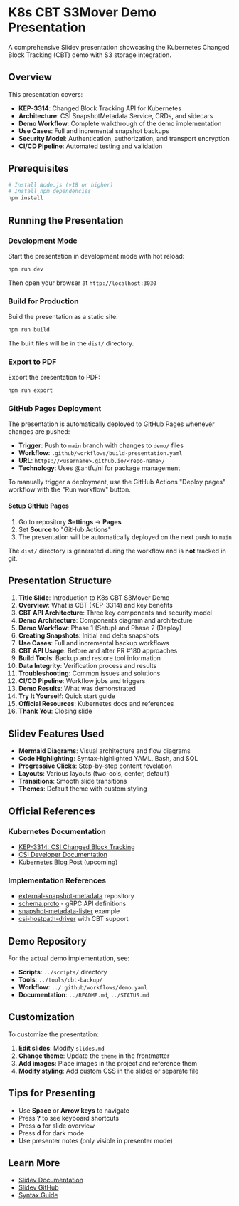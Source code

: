 # K8s CBT S3Mover Demo Presentation

A comprehensive Slidev presentation showcasing the Kubernetes Changed Block Tracking (CBT) demo with S3 storage integration.

## Overview

This presentation covers:

- **KEP-3314**: Changed Block Tracking API for Kubernetes
- **Architecture**: CSI SnapshotMetadata Service, CRDs, and sidecars
- **Demo Workflow**: Complete walkthrough of the demo implementation
- **Use Cases**: Full and incremental snapshot backups
- **Security Model**: Authentication, authorization, and transport encryption
- **CI/CD Pipeline**: Automated testing and validation

## Prerequisites

```bash
# Install Node.js (v18 or higher)
# Install npm dependencies
npm install
```

## Running the Presentation

### Development Mode

Start the presentation in development mode with hot reload:

```bash
npm run dev
```

Then open your browser at `http://localhost:3030`

### Build for Production

Build the presentation as a static site:

```bash
npm run build
```

The built files will be in the `dist/` directory.

### Export to PDF

Export the presentation to PDF:

```bash
npm run export
```

### GitHub Pages Deployment

The presentation is automatically deployed to GitHub Pages whenever changes are pushed:

- **Trigger**: Push to `main` branch with changes to `demo/` files
- **Workflow**: `.github/workflows/build-presentation.yaml`
- **URL**: `https://<username>.github.io/<repo-name>/`
- **Technology**: Uses @antfu/ni for package management

To manually trigger a deployment, use the GitHub Actions "Deploy pages" workflow with the "Run workflow" button.

#### Setup GitHub Pages

1. Go to repository **Settings** → **Pages**
2. Set **Source** to "GitHub Actions"
3. The presentation will be automatically deployed on the next push to `main`

The `dist/` directory is generated during the workflow and is **not** tracked in git.

## Presentation Structure

1. **Title Slide**: Introduction to K8s CBT S3Mover Demo
2. **Overview**: What is CBT (KEP-3314) and key benefits
3. **CBT API Architecture**: Three key components and security model
4. **Demo Architecture**: Components diagram and architecture
5. **Demo Workflow**: Phase 1 (Setup) and Phase 2 (Deploy)
6. **Creating Snapshots**: Initial and delta snapshots
7. **Use Cases**: Full and incremental backup workflows
8. **CBT API Usage**: Before and after PR #180 approaches
9. **Build Tools**: Backup and restore tool information
10. **Data Integrity**: Verification process and results
11. **Troubleshooting**: Common issues and solutions
12. **CI/CD Pipeline**: Workflow jobs and triggers
13. **Demo Results**: What was demonstrated
14. **Try It Yourself**: Quick start guide
15. **Official Resources**: Kubernetes docs and references
16. **Thank You**: Closing slide

## Slidev Features Used

- **Mermaid Diagrams**: Visual architecture and flow diagrams
- **Code Highlighting**: Syntax-highlighted YAML, Bash, and SQL
- **Progressive Clicks**: Step-by-step content revelation
- **Layouts**: Various layouts (two-cols, center, default)
- **Transitions**: Smooth slide transitions
- **Themes**: Default theme with custom styling

## Official References

### Kubernetes Documentation

- [KEP-3314: CSI Changed Block Tracking](https://github.com/kubernetes/enhancements/tree/master/keps/sig-storage/3314-csi-changed-block-tracking)
- [CSI Developer Documentation](https://kubernetes-csi.github.io/docs/external-snapshot-metadata.html)
- [Kubernetes Blog Post](https://github.com/kubernetes/website/pull/48456) (upcoming)

### Implementation References

- [external-snapshot-metadata](https://github.com/kubernetes-csi/external-snapshot-metadata) repository
- [schema.proto](https://github.com/kubernetes-csi/external-snapshot-metadata/blob/main/proto/schema.proto) - gRPC API definitions
- [snapshot-metadata-lister](https://github.com/kubernetes-csi/external-snapshot-metadata/tree/main/examples/snapshot-metadata-lister) example
- [csi-hostpath-driver](https://github.com/kubernetes-csi/csi-driver-host-path) with CBT support

## Demo Repository

For the actual demo implementation, see:

- **Scripts**: `../scripts/` directory
- **Tools**: `../tools/cbt-backup/`
- **Workflow**: `../.github/workflows/demo.yaml`
- **Documentation**: `../README.md`, `../STATUS.md`

## Customization

To customize the presentation:

1. **Edit slides**: Modify `slides.md`
2. **Change theme**: Update the `theme` in the frontmatter
3. **Add images**: Place images in the project and reference them
4. **Modify styling**: Add custom CSS in the slides or separate file

## Tips for Presenting

- Use **Space** or **Arrow keys** to navigate
- Press **?** to see keyboard shortcuts
- Press **o** for slide overview
- Press **d** for dark mode
- Use presenter notes (only visible in presenter mode)

## Learn More

- [Slidev Documentation](https://sli.dev)
- [Slidev GitHub](https://github.com/slidevjs/slidev)
- [Syntax Guide](https://github.com/slidevjs/slidev/blob/main/docs/guide/syntax.md)
